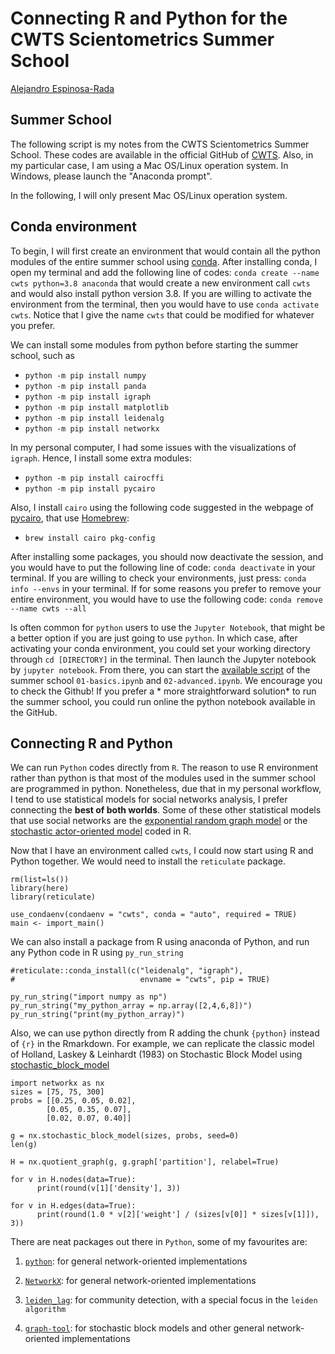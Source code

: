 
# Connecting R and Python for the CWTS Scientometrics Summer School

[Alejandro Espinosa-Rada](https://www.research.manchester.ac.uk/portal/en/researchers/alejandro-espinosa(4ed72800-e02b-47a8-a958-640b6a07f563).html)

## Summer School

The following script is my notes from the CWTS Scientometrics Summer School. These codes are available in the official GitHub of [CWTS](https://github.com/CWTSLeiden/CSSS). Also, in my particular case, I am using a Mac OS/Linux operation system. In Windows, please launch the "Anaconda prompt". 

In the following, I will only present Mac OS/Linux operation system.


## Conda environment

To begin, I will first create an environment that would contain all the python modules of the entire summer school using [conda](https://docs.conda.io/). After installing conda, I open my terminal and add the following line of codes: `conda create --name cwts python=3.8 anaconda` that would create a new environment call `cwts` and would also install python version 3.8. If you are willing to activate the environment from the terminal, then you would have to use `conda activate cwts`. Notice that I give the name `cwts` that could be modified for whatever you prefer.

We can install some modules from python before starting the summer school, such as 

- `python -m pip install numpy`
- `python -m pip install panda`
- `python -m pip install igraph`
- `python -m pip install matplotlib`
- `python -m pip install leidenalg`
- `python -m pip install networkx`

In my personal computer, I had some issues with the visualizations of `igraph`. Hence, I install some extra modules:

- `python -m pip install cairocffi`
- `python -m pip install pycairo`

Also, I install `cairo` using the following code suggested in the webpage of [pycairo](https://pycairo.readthedocs.io/en/latest/getting_started.html), that use [Homebrew](https://brew.sh):

- `brew install cairo pkg-config`

After installing some packages, you should now deactivate the session, and you would have to put the following line of code: `conda deactivate` in your terminal. If you are willing to check your environments, just press: `conda info --envs` in your terminal. If for some reasons you prefer to remove your entire environment, you would have to use the following code: `conda remove --name cwts --all`

Is often common for `python` users to use the `Jupyter Notebook`, that might be a better option if you are just going to use `python`. In which case, after activating your conda environment, you could set your working directory through `cd [DIRECTORY]` in the terminal. Then launch the Jupyter notebook by `jupyter notebook`. From there, you can start the [available script](https://github.com/CWTSLeiden/CSSS) of the summer school `01-basics.ipynb` and `02-advanced.ipynb`. We encourage you to check the Github! If you prefer a * more straightforward solution* to run the summer school, you could run online the python notebook available in the GitHub. 


## Connecting R and Python

We can run `Python` codes directly from `R`. The reason to use R environment rather than python is that most of the modules used in the summer school are programmed in python. Nonetheless, due that in my personal workflow, I tend to use statistical models for social networks analysis, I prefer connecting the **best of both worlds**. Some of these other statistical models that use social networks are the [exponential random graph model](http://statnet.org) or the [stochastic actor-oriented model](https://www.stats.ox.ac.uk/~snijders/siena/) coded in R.

Now that I have an environment called `cwts`, I could now start using R and Python together. We would need to install the `reticulate` package.
```{r, message=FALSE}
rm(list=ls())
library(here)
library(reticulate)

use_condaenv(condaenv = "cwts", conda = "auto", required = TRUE)
main <- import_main()

```

We can also install a package from R using anaconda of Python, and run any Python code in R using `py_run_string`
```{r}
#reticulate::conda_install(c("leidenalg", "igraph"), 
#                            envname = "cwts", pip = TRUE)

py_run_string("import numpy as np")
py_run_string("my_python_array = np.array([2,4,6,8])")
py_run_string("print(my_python_array)")

```

Also, we can use python directly from R adding the chunk `{python}` instead of `{r}` in the Rmarkdown. For example, we can replicate the classic model of Holland, Laskey & Leinhardt (1983) on Stochastic Block Model using [stochastic_block_model](https://networkx.github.io/documentation/stable/reference/generated/networkx.generators.community.stochastic_block_model.html)
```{python}
import networkx as nx
sizes = [75, 75, 300]
probs = [[0.25, 0.05, 0.02],
        [0.05, 0.35, 0.07],
        [0.02, 0.07, 0.40]]
        
g = nx.stochastic_block_model(sizes, probs, seed=0)
len(g)

H = nx.quotient_graph(g, g.graph['partition'], relabel=True)

for v in H.nodes(data=True):
      print(round(v[1]['density'], 3))
      
for v in H.edges(data=True):
      print(round(1.0 * v[2]['weight'] / (sizes[v[0]] * sizes[v[1]]), 3))

```

There are neat packages out there in `Python`, some of my favourites are:

1. [`python`](https://igraph.org/python/):  for general network-oriented implementations

2. [`NetworkX`](https://networkx.github.io):  for general network-oriented implementations

3. [`leiden_lag`](https://leidenalg.readthedocs.io/en/stable/): for community detection, with a special focus in the `leiden algorithm`

4. [`graph-tool`](https://graph-tool.skewed.de): for stochastic block models and other general network-oriented implementations

